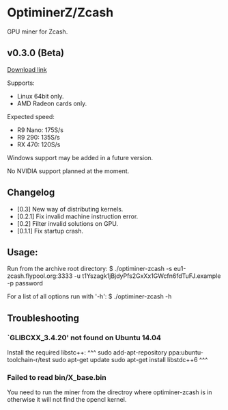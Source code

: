 # OptiminerZ/Zcash

GPU miner for Zcash.

## v0.3.0 (Beta)
[Download link](https://github.com/Optiminer/OptiminerZcash/raw/master/optiminer-zcash-0.3.0.tar.gz)

Supports:
- Linux 64bit only.
- AMD Radeon cards only.

Expected speed:
- R9 Nano: 175S/s
- R9 290: 135S/s
- RX 470: 120S/s

Windows support may be added in a future version.

No NVIDIA support planned at the moment.

## Changelog
- [0.3] New way of distributing kernels.
- [0.2.1] Fix invalid machine instruction error.
- [0.2] Filter invalid solutions on GPU.
- [0.1.1] Fix startup crash.

## Usage:
Run from the archive root directory:
$ ./optiminer-zcash -s eu1-zcash.flypool.org:3333 -u t1Yszagk1jBjdyPfs2GxXx1GWcfn6fdTuFJ.example -p password

For a list of all options run with '-h':
$ ./optiminer-zcash -h

## Troubleshooting

### `GLIBCXX_3.4.20' not found on Ubuntu 14.04
Install the required libstc++:
^^^
sudo add-apt-repository ppa:ubuntu-toolchain-r/test 
sudo apt-get update
sudo apt-get install libstdc++6
^^^

### Failed to read bin/X_base.bin
You need to run the miner from the directroy where optiminer-zcash is in
otherwise it will not find the opencl kernel.

